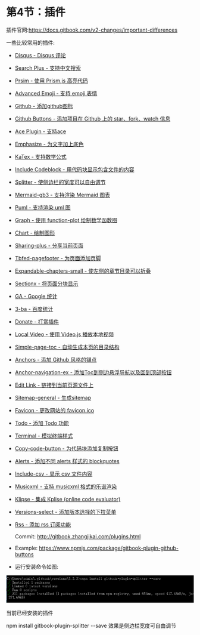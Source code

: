 # 第4节：插件

插件官网:https://docs.gitbook.com/v2-changes/important-differences



一些比较常用的插件:

- [Disqus - Disqus 评论](http://gitbook.zhangjikai.com/plugins.html#disqus)

- [Search Plus - 支持中文搜索](http://gitbook.zhangjikai.com/plugins.html#search-plus)

- [Prsim - 使用 Prism.js 高亮代码](http://gitbook.zhangjikai.com/plugins.html#prsim)

- [Advanced Emoji - 支持 emoji 表情](http://gitbook.zhangjikai.com/plugins.html#advanced-emoji)

- [Github - 添加github图标](http://gitbook.zhangjikai.com/plugins.html#github)

- [Github Buttons - 添加项目在 Github 上的 star、fork、watch 信息](http://gitbook.zhangjikai.com/plugins.html#github-buttons)

- [Ace Plugin - 支持ace](http://gitbook.zhangjikai.com/plugins.html#ace-plugin)

- [Emphasize - 为文字加上底色](http://gitbook.zhangjikai.com/plugins.html#emphasize)

- [KaTex - 支持数学公式](http://gitbook.zhangjikai.com/plugins.html#katex)

- [Include Codeblock - 用代码块显示包含文件的内容](http://gitbook.zhangjikai.com/plugins.html#include-codeblock)

- [Splitter - 使侧边栏的宽度可以自由调节](http://gitbook.zhangjikai.com/plugins.html#splitter)

- [Mermaid-gb3 - 支持渲染 Mermaid 图表](http://gitbook.zhangjikai.com/plugins.html#mermaid-gb3)

- [Puml - 支持渲染 uml 图](http://gitbook.zhangjikai.com/plugins.html#puml)

- [Graph - 使用 function-plot 绘制数学函数图](http://gitbook.zhangjikai.com/plugins.html#graph)

- [Chart - 绘制图形](http://gitbook.zhangjikai.com/plugins.html#chart)

- [Sharing-plus - 分享当前页面](http://gitbook.zhangjikai.com/plugins.html#sharing-plus)

- [Tbfed-pagefooter - 为页面添加页脚](http://gitbook.zhangjikai.com/plugins.html#tbfed-pagefooter)

- [Expandable-chapters-small - 使左侧的章节目录可以折叠](http://gitbook.zhangjikai.com/plugins.html#expandable-chapters-small)

- [Sectionx - 将页面分块显示](http://gitbook.zhangjikai.com/plugins.html#sectionx)

- [GA - Google 统计](http://gitbook.zhangjikai.com/plugins.html#ga)

- [3-ba - 百度统计](http://gitbook.zhangjikai.com/plugins.html#3-ba)

- [Donate - 打赏插件](http://gitbook.zhangjikai.com/plugins.html#donate)

- [Local Video - 使用 Video.js 播放本地视频](http://gitbook.zhangjikai.com/plugins.html#local-video)

- [Simple-page-toc - 自动生成本页的目录结构](http://gitbook.zhangjikai.com/plugins.html#simple-page-toc)

- [Anchors - 添加 Github 风格的锚点](http://gitbook.zhangjikai.com/plugins.html#anchors)

- [Anchor-navigation-ex - 添加Toc到侧边悬浮导航以及回到顶部按钮](http://gitbook.zhangjikai.com/plugins.html#anchor-navigation-ex)

- [Edit Link - 链接到当前页源文件上](http://gitbook.zhangjikai.com/plugins.html#edit-link)

- [Sitemap-general - 生成sitemap](http://gitbook.zhangjikai.com/plugins.html#sitemap-general)

- [Favicon - 更改网站的 favicon.ico](http://gitbook.zhangjikai.com/plugins.html#favicon)

- [Todo - 添加 Todo 功能](http://gitbook.zhangjikai.com/plugins.html#todo)

- [Terminal - 模拟终端样式](http://gitbook.zhangjikai.com/plugins.html#terminal)

- [Copy-code-button - 为代码块添加复制按钮](http://gitbook.zhangjikai.com/plugins.html#copy-code-button)

- [Alerts - 添加不同 alerts 样式的 blockquotes](http://gitbook.zhangjikai.com/plugins.html#alerts)

- [Include-csv - 显示 csv 文件内容](http://gitbook.zhangjikai.com/plugins.html#include-csv)

- [Musicxml - 支持 musicxml 格式的乐谱渲染](http://gitbook.zhangjikai.com/plugins.html#musicxml)

- [Klipse - 集成 Kplise (online code evaluator)](http://gitbook.zhangjikai.com/plugins.html#klipse)

- [Versions-select - 添加版本选择的下拉菜单](http://gitbook.zhangjikai.com/plugins.html#versions-select)

- [Rss - 添加 rss 订阅功能](http://gitbook.zhangjikai.com/plugins.html#rss)

   Commit: http://gitbook.zhangjikai.com/plugins.html
   
- Example: <https://www.npmjs.com/package/gitbook-plugin-github-buttons>

- 运行安装命令如图: 

![img](../\imgs\Chapter1_plug_in.png)



当前已经安装的插件

npm install gitbook-plugin-splitter --save  效果是侧边栏宽度可自由调节